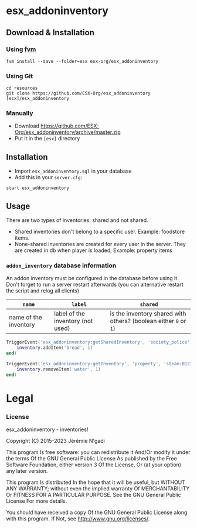 # esx_addoninventory

## Download & Installation

### Using [fvm](https://github.com/qlaffont/fvm-installer)
```
fvm install --save --folder=esx esx-org/esx_addoninventory
```

### Using Git
```
cd resources
git clone https://github.com/ESX-Org/esx_addoninventory [esx]/esx_addoninventory
```

### Manually
- Download https://github.com/ESX-Org/esx_addoninventory/archive/master.zip
- Put it in the `[esx]` directory

## Installation
- Import `esx_addoninventory.sql` in your database
- Add this in your `server.cfg`:

```
start esx_addoninventory
```

## Usage
There are two types of inventories: shared and not shared.

- Shared inventories don't belong to a specific user. Example: foodstore items.
- None-shared inventories are created for every user in the server. They are created in db when player is loaded, Example: property items

### `addon_inventory` database information
An addon inventory must be configured in the database before using it. Don't forget to run a server restart afterwards (you can alternative restart the script and relog all clients)

| `name`   | `label` | `shared` |
| -------- | ------- | -------- |
| name of the inventory | label of the inventory (not used) | is the inventory shared with others? (boolean either `0` or `1`) |

```lua
TriggerEvent('esx_addoninventory:getSharedInventory', 'society_police', function(inventory)
	inventory.addItem('bread', 1)
end)

TriggerEvent('esx_addoninventory:getInventory', 'property', 'steam:0123456789', function(inventory)
	inventory.removeItem('water', 1)
end)

```
# Legal
### License
esx_addoninventory - inventories!

Copyright (C) 2015-2023 Jérémie N'gadi

This program Is free software: you can redistribute it And/Or modify it under the terms Of the GNU General Public License As published by the Free Software Foundation, either version 3 Of the License, Or (at your option) any later version.

This program Is distributed In the hope that it will be useful, but WITHOUT ANY WARRANTY; without even the implied warranty Of MERCHANTABILITY Or FITNESS FOR A PARTICULAR PURPOSE. See the GNU General Public License For more details.

You should have received a copy Of the GNU General Public License along with this program. If Not, see http://www.gnu.org/licenses/.